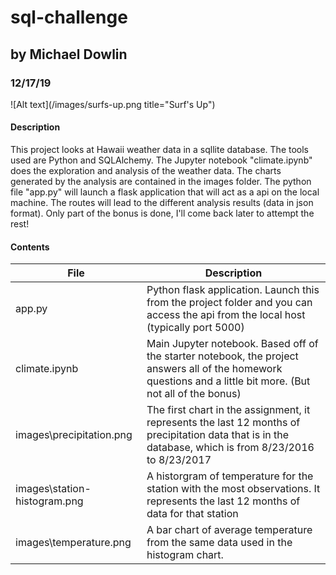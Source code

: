 # sql-challenge
## by Michael Dowlin
### 12/17/19

![Alt text](/images/surfs-up.png title="Surf's Up")

#### Description
This project looks at Hawaii weather data in a sqllite database.  The tools used are Python and SQLAlchemy.  The Jupyter notebook "climate.ipynb" does the exploration and analysis of the weather data.  The charts generated by the analysis are contained in the images folder.  The python file "app.py" will launch a flask application that will act as a api on the local machine.  The routes will lead to the different analysis results (data in json format).  Only part of the bonus is done, I'll come back later to attempt the rest!

#### Contents

| File                         | Description                                                                                     |
|------------------------------|-------------------------------------------------------------------------------------------------|
|app.py                        | Python flask application.  Launch this from the project folder and you can access the api from the local host (typically port 5000)
|climate.ipynb                 | Main Jupyter notebook.  Based off of the starter notebook, the project answers all of the homework questions and a little bit more.  (But not all of the bonus)
images\precipitation.png       | The first chart in the assignment, it represents the last 12 months of precipitation data that is in the database, which is from 8/23/2016 to 8/23/2017
images\station-histogram.png   | A historgram of temperature for the station with the most observations.  It represents the last 12 months of data for that station
images\temperature.png         | A bar chart of average temperature from the same data used in the histogram chart. 
